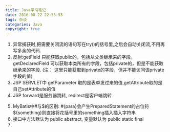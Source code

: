 ```yaml
---
title: Java学习笔记
date: 2016-08-22 22:53:53
tags: 杂谈
categories: Java
copyright: true
---
```


1. 异常捕获时,把需要关闭流的语句写在try()的括号里,之后会自动关闭流,不用再写多余的代码.
2. 反射:getField 只能获取public的，包括从父类继承来的字段。getDeclaredField 可以获取本类所有的字段，包括private的，但是不能获取继承来的字段. (注： 这里只能获取到private的字段，但并不能访问该private字段的值)
3. JSP SERVLET中 getParameter 取的是表单发过来的值,getAttribute取的是自己setAttribute的值
4. JSP forward是服务器跳转, redirect是客户端跳转
<!-- more -->
5. MyBatis中#与$的区别: #{para}会产生PreparedStatement的占位符 ${something}则直接将花括号里的something插入插入字符串
6. 接口中方法默认为 public abstract, 变量默认为 public static final
7. 
